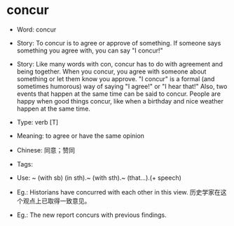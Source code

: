 # concur

- Word: concur
- Story: To concur is to agree or approve of something. If someone says something you agree with, you can say "I concur!"
- Story: Like many words with con, concur has to do with agreement and being together. When you concur, you agree with someone about something or let them know you approve. "I concur" is a formal (and sometimes humorous) way of saying "I agree!" or "I hear that!" Also, two events that happen at the same time can be said to concur. People are happy when good things concur, like when a birthday and nice weather happen at the same time.

- Type: verb [T]
- Meaning: to agree or have the same opinion
- Chinese: 同意；赞同
- Tags: 
- Use: ~ (with sb) (in sth).~ (with sth).~ (that…).(+ speech)
- Eg.: Historians have concurred with each other in this view. 历史学家在这个观点上已取得一致意见。
- Eg.: The new report concurs with previous findings.

